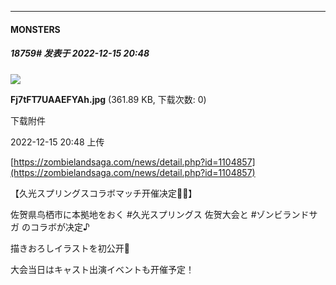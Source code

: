 

*****

####  MONSTERS  
##### 18759#       发表于 2022-12-15 20:48

<img src="https://img.saraba1st.com/forum/202212/15/204857mdmm4qnmp3pjbqhn.jpg" referrerpolicy="no-referrer">

<strong>Fj7tFT7UAAEFYAh.jpg</strong> (361.89 KB, 下载次数: 0)

下载附件

2022-12-15 20:48 上传

[https://zombielandsaga.com/news/detail.php?id=1104857](https://zombielandsaga.com/news/detail.php?id=1104857)

【久光スプリングスコラボマッチ开催决定🏐✨】

佐贺県鸟栖市に本拠地をおく #久光スプリングス 佐贺大会と #ゾンビランドサガ のコラボが决定♪

描きおろしイラストを初公开🎊

大会当日はキャスト出演イベントも开催予定！

